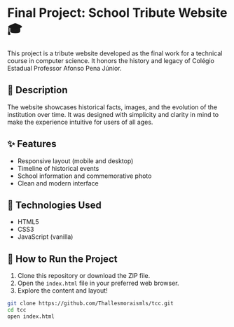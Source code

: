 # Final Project: School Tribute Website 🎓

This project is a tribute website developed as the final work for a technical course in computer science. It honors the history and legacy of Colégio Estadual Professor Afonso Pena Júnior.

## 📜 Description

The website showcases historical facts, images, and the evolution of the institution over time. It was designed with simplicity and clarity in mind to make the experience intuitive for users of all ages.

## ✨ Features

- Responsive layout (mobile and desktop)
- Timeline of historical events
- School information and commemorative photo
- Clean and modern interface

## 🔧 Technologies Used

- HTML5
- CSS3
- JavaScript (vanilla)

## 🚀 How to Run the Project

1. Clone this repository or download the ZIP file.
2. Open the `index.html` file in your preferred web browser.
3. Explore the content and layout!

```bash
git clone https://github.com/Thallesmoraismls/tcc.git
cd tcc
open index.html
